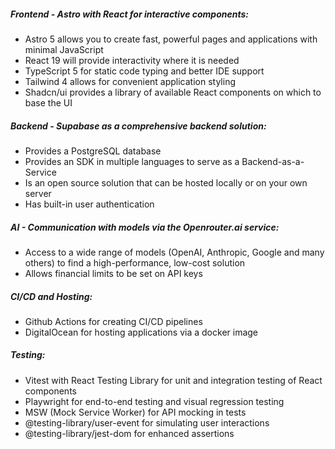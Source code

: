 ##### Frontend - Astro with React for interactive components:

- Astro 5 allows you to create fast, powerful pages and applications with minimal JavaScript
- React 19 will provide interactivity where it is needed
- TypeScript 5 for static code typing and better IDE support
- Tailwind 4 allows for convenient application styling
- Shadcn/ui provides a library of available React components on which to base the UI

##### Backend - Supabase as a comprehensive backend solution:

- Provides a PostgreSQL database
- Provides an SDK in multiple languages to serve as a Backend-as-a-Service
- Is an open source solution that can be hosted locally or on your own server
- Has built-in user authentication

##### AI - Communication with models via the Openrouter.ai service:

- Access to a wide range of models (OpenAI, Anthropic, Google and many others) to find a high-performance, low-cost solution
- Allows financial limits to be set on API keys

##### CI/CD and Hosting:

- Github Actions for creating CI/CD pipelines
- DigitalOcean for hosting applications via a docker image

##### Testing:

- Vitest with React Testing Library for unit and integration testing of React components
- Playwright for end-to-end testing and visual regression testing
- MSW (Mock Service Worker) for API mocking in tests
- @testing-library/user-event for simulating user interactions
- @testing-library/jest-dom for enhanced assertions
